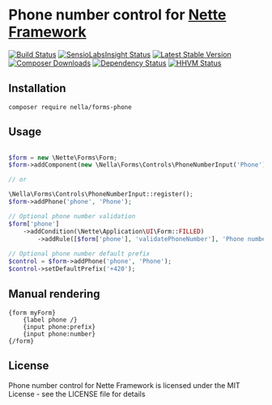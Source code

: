 Phone number control for [Nette Framework](http://nette.org)
=============================================================================================

[![Build Status](https://img.shields.io/travis/nella/forms-phone.svg?style=flat-square)](https://travis-ci.org/nella/forms-phone)
[![SensioLabsInsight Status](https://img.shields.io/sensiolabs/i/87599011-10dd-427c-946a-5383f88f5d8d.svg?style=flat-square)](https://insight.sensiolabs.com/projects/87599011-10dd-427c-946a-5383f88f5d8d)
[![Latest Stable Version](https://img.shields.io/packagist/v/nella/forms-phone.svg?style=flat-square)](https://packagist.org/packages/nella/forms-phone)
[![Composer Downloads](https://img.shields.io/packagist/dt/nella/forms-phone.svg?style=flat-square)](https://packagist.org/packages/nella/forms-phone)
[![Dependency Status](https://img.shields.io/versioneye/d/user/projects/5467a452f8a4ae213300026e.svg?style=flat-square)](https://www.versioneye.com/user/projects/5467a452f8a4ae213300026e)
[![HHVM Status](https://img.shields.io/hhvm/nella/forms-phone.svg?style=flat-square)](http://hhvm.h4cc.de/package/nella/forms-phone)

Installation
------------

```
composer require nella/forms-phone
```

Usage
------

```php

$form = new \Nette\Forms\Form;
$form->addComponent(new \Nella\Forms\Controls\PhoneNumberInput('Phone'), 'phone');

// or

\Nella\Forms\Controls\PhoneNumberInput::register();
$form->addPhone('phone', 'Phone');

// Optional phone number validation
$form['phone']
	->addCondition(\Nette\Application\UI\Form::FILLED)
		->addRule([$form['phone'], 'validatePhoneNumber'], 'Phone number is invalid');
		
// Optional phone number default prefix
$control = $form->addPhone('phone', 'Phone');
$control->setDefaultPrefix('+420');
```

Manual rendering
----------------

```latte
{form myForm}
	{label phone /}
	{input phone:prefix}
	{input phone:number}
{/form}
```

License
-------
Phone number control for Nette Framework is licensed under the MIT License - see the LICENSE file for details
